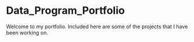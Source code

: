 # Data_Program_Portfolio
Welcome to my portfolio. Included here are some of the projects that I have been working on.
